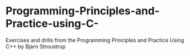 # Programming-Principles-and-Practice-using-C-
Exercises and drills from the Programming Principles and Practice Using C++ by Bjarn Stroustrup
